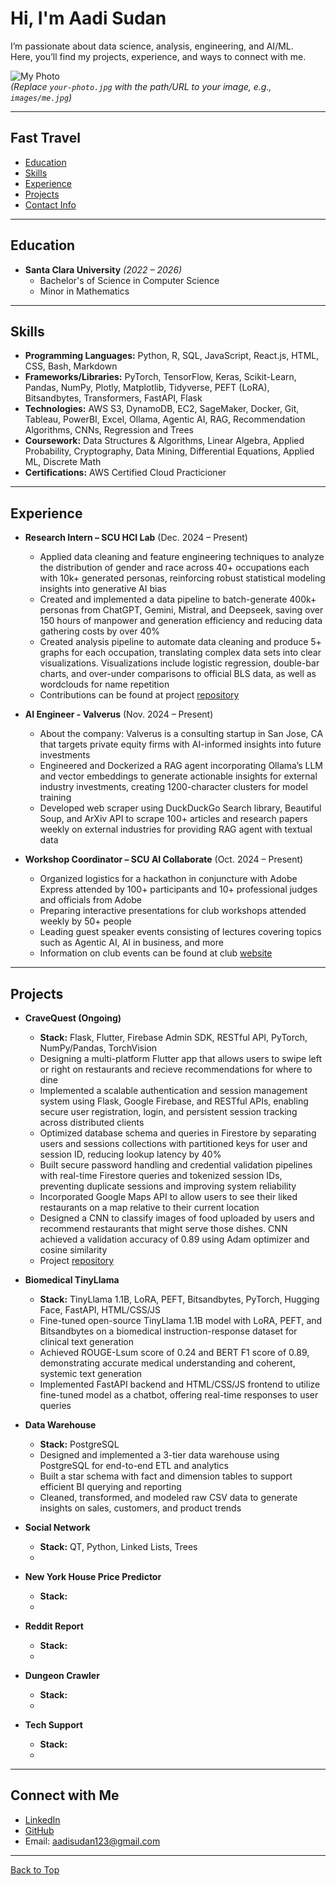 # Hi, I'm Aadi Sudan

I’m passionate about data science, analysis, engineering, and AI/ML.  
Here, you’ll find my projects, experience, and ways to connect with me.

![My Photo](your-photo.jpg)  
*(Replace `your-photo.jpg` with the path/URL to your image, e.g., `images/me.jpg`)*

---

## Fast Travel
- [Education](#education)
- [Skills](#skills)
- [Experience](#experience)
- [Projects](#projects)
- [Contact Info](#connect-with-me)
---

## Education

- **Santa Clara University** *(2022 – 2026)*  
  - Bachelor's of Science in Computer Science
  - Minor in Mathematics

---

## Skills

- **Programming Languages:** Python, R, SQL, JavaScript, React.js, HTML, CSS, Bash, Markdown  
- **Frameworks/Libraries:** PyTorch, TensorFlow, Keras, Scikit-Learn, Pandas, NumPy, Plotly, Matplotlib, Tidyverse, PEFT (LoRA), Bitsandbytes, Transformers, FastAPI, Flask  
- **Technologies:** AWS S3, DynamoDB, EC2, SageMaker, Docker, Git, Tableau, PowerBI, Excel, Ollama, Agentic AI, RAG, Recommendation Algorithms, CNNs, Regression and Trees  
- **Coursework:** Data Structures & Algorithms, Linear Algebra, Applied Probability, Cryptography, Data Mining, Differential Equations, Applied ML, Discrete Math
- **Certifications:** AWS Certified Cloud Practicioner

---

## Experience

- **Research Intern – SCU HCI Lab** (Dec. 2024 – Present)  
  - Applied data cleaning and feature engineering techniques to analyze the distribution of gender and race across 40+ occupations each with 10k+ generated personas, reinforcing robust statistical modeling insights into generative AI bias
  - Created and implemented a data pipeline to batch-generate 400k+ personas from ChatGPT, Gemini, Mistral, and Deepseek, saving over 150 hours of manpower and generation efficiency and reducing data gathering costs by over 40%
  - Created analysis pipeline to automate data cleaning and produce 5+ graphs for each occupation, translating complex data sets into clear visualizations. Visualizations include logistic regression, double-bar charts, and over-under comparisons to official BLS data, as well as wordclouds for name repetition
  - Contributions can be found at project [repository](https://github.com/scuhci/genai-bias)

- **AI Engineer - Valverus** (Nov. 2024 – Present)
  - About the company: Valverus is a consulting startup in San Jose, CA that targets private equity firms with AI-informed insights into future investments
  - Engineered and Dockerized a RAG agent incorporating Ollama’s LLM and vector embeddings to generate actionable insights for external industry investments, creating 1200-character clusters for model training
  - Developed web scraper using DuckDuckGo Search library, Beautiful Soup, and ArXiv API to scrape 100+ articles and research papers weekly on external industries for providing RAG agent with textual data  

- **Workshop Coordinator – SCU AI Collaborate** (Oct. 2024 – Present)
  - Organized logistics for a hackathon in conjuncture with Adobe Express attended by 100+ participants and 10+ professional judges and officials from Adobe
  - Preparing interactive presentations for club workshops attended weekly by 50+ people
  - Leading guest speaker events consisting of lectures covering topics such as Agentic AI, AI in business, and more
  - Information on club events can be found at club [website](https://www.scuaiclub.com)

---

## Projects

- **CraveQuest (Ongoing)**
  - **Stack:** Flask, Flutter, Firebase Admin SDK, RESTful API, PyTorch, NumPy/Pandas, TorchVision
  - Designing a multi-platform Flutter app that allows users to swipe left or right on restaurants and recieve recommendations for where to dine
  - Implemented a scalable authentication and session management system using Flask, Google Firebase, and RESTful APIs, enabling secure user registration, login, and persistent session tracking across distributed clients
  - Optimized database schema and queries in Firestore by separating users and sessions collections with partitioned keys for user and session ID, reducing lookup latency by 40%
  - Built secure password handling and credential validation pipelines with real-time Firestore queries and tokenized session IDs, preventing duplicate sessions and improving system reliability
  - Incorporated Google Maps API to allow users to see their liked restaurants on a map relative to their current location
  - Designed a CNN to classify images of food uploaded by users and recommend restaurants that might serve those dishes. CNN achieved a validation accuracy of 0.89 using Adam optimizer and cosine similarity
  - Project [repository](https://github.com/mikewen8/Food_app)

- **Biomedical TinyLlama**
  - **Stack:** TinyLlama 1.1B, LoRA, PEFT, Bitsandbytes, PyTorch, Hugging Face, FastAPI, HTML/CSS/JS
  - Fine-tuned open-source TinyLlama 1.1B model with LoRA, PEFT, and Bitsandbytes on a biomedical instruction-response dataset for clinical text generation
  - Achieved ROUGE-Lsum score of 0.24 and BERT F1 score of 0.89, demonstrating accurate medical understanding and coherent, systemic text generation
  - Implemented FastAPI backend and HTML/CSS/JS frontend to utilize fine-tuned model as a chatbot, offering real-time responses to user queries

- **Data Warehouse**
  - **Stack:** PostgreSQL
  - Designed and implemented a 3-tier data warehouse using PostgreSQL for end-to-end ETL and analytics
  - Built a star schema with fact and dimension tables to support efficient BI querying and reporting
  - Cleaned, transformed, and modeled raw CSV data to generate insights on sales, customers, and product trends

- **Social Network**  
  - **Stack:** QT, Python, Linked Lists, Trees
  - 

- **New York House Price Predictor**  
  - **Stack:**
  - 

- **Reddit Report**  
  - **Stack:**
  - 

- **Dungeon Crawler**  
  - **Stack:**
  - 

- **Tech Support**  
  - **Stack:**
  - 

---

## Connect with Me

- [LinkedIn](https://www.linkedin.com/in/aadi-sudan-66b183204)  
- [GitHub](https://github.com/Aadi-Sudan)  
- Email: aadisudan123@gmail.com  

---

[Back to Top](#fast-travel)
